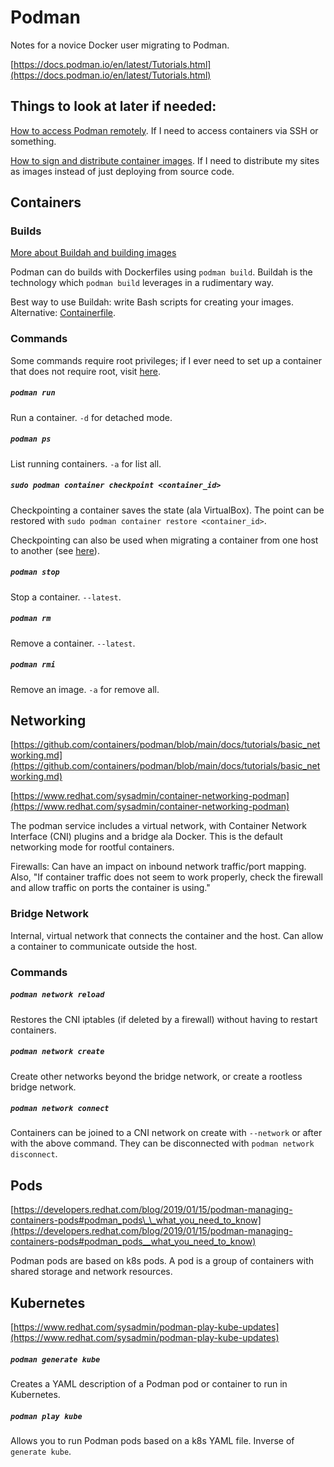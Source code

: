 # Podman

Notes for a novice Docker user migrating to Podman.

[https://docs.podman.io/en/latest/Tutorials.html](https://docs.podman.io/en/latest/Tutorials.html)

## Things to look at later if needed:

[How to access Podman remotely](https://github.com/containers/podman/blob/main/docs/tutorials/remote_client.md). If I need to access containers via SSH or something.

[How to sign and distribute container images](https://github.com/containers/podman/blob/main/docs/tutorials/image_signing.md). If I need to distribute my sites as images instead of just deploying from source code.

## Containers

### Builds

[More about Buildah and building images](https://developers.redhat.com/blog/2019/02/21/podman-and-buildah-for-docker-users#what_is_buildah_and_why_would_i_use_it_)

Podman can do builds with Dockerfiles using `podman build`. Buildah is the technology which `podman build` leverages in a rudimentary way.

Best way to use Buildah: write Bash scripts for creating your images. Alternative: [Containerfile](https://www.mankier.com/5/Containerfile).

### Commands

Some commands require root privileges; if I ever need to set up a container that does not require root, visit [here](https://github.com/containers/podman/blob/main/docs/tutorials/rootless_tutorial.md).

##### `podman run`

Run a container. `-d` for detached mode.

##### `podman ps`

List running containers. `-a` for list all.

##### `sudo podman container checkpoint <container_id>`

Checkpointing a container saves the state (ala VirtualBox). The point can be restored with `sudo podman container restore <container_id>`.

Checkpointing can also be used when migrating a container from one host to another (see [here](https://github.com/containers/podman/blob/main/docs/tutorials/podman_tutorial.md#migrate-the-container)).

##### `podman stop`

Stop a container. `--latest`.

##### `podman rm`

Remove a container. `--latest`.

##### `podman rmi`

Remove an image. `-a` for remove all.

## Networking

[https://github.com/containers/podman/blob/main/docs/tutorials/basic_networking.md](https://github.com/containers/podman/blob/main/docs/tutorials/basic_networking.md)

[https://www.redhat.com/sysadmin/container-networking-podman](https://www.redhat.com/sysadmin/container-networking-podman)

The podman service includes a virtual network, with Container Network Interface (CNI) plugins and a bridge ala Docker. This is the default networking mode for rootful containers.

Firewalls: Can have an impact on inbound network traffic/port mapping. Also, "If container traffic does not seem to work properly, check the firewall and allow traffic on ports the container is using."

### Bridge Network

Internal, virtual network that connects the container and the host. Can allow a container to communicate outside the host.

### Commands

##### `podman network reload`

Restores the CNI iptables (if deleted by a firewall) without having to restart containers.

##### `podman network create`

Create other networks beyond the bridge network, or create a rootless bridge network.

##### `podman network connect`

Containers can be joined to a CNI network on create with `--network` or after with the above command. They can be disconnected with `podman network disconnect`.

## Pods

[https://developers.redhat.com/blog/2019/01/15/podman-managing-containers-pods#podman_pods\_\_what_you_need_to_know](https://developers.redhat.com/blog/2019/01/15/podman-managing-containers-pods#podman_pods__what_you_need_to_know)

Podman pods are based on k8s pods. A pod is a group of containers with shared storage and network resources.

## Kubernetes

[https://www.redhat.com/sysadmin/podman-play-kube-updates](https://www.redhat.com/sysadmin/podman-play-kube-updates)

##### `podman generate kube`

Creates a YAML description of a Podman pod or container to run in Kubernetes.

##### `podman play kube`

Allows you to run Podman pods based on a k8s YAML file. Inverse of `generate kube`.
